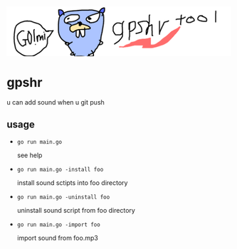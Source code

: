 ![README LOGO](_img/bak.png)

# gpshr
u can add sound when u git push

## usage

- ```go run main.go``` 

    see help

- ```go run main.go -install foo``` 

    install sound sctipts into foo directory

- ```go run main.go -uninstall foo``` 

    uninstall sound script from foo directory

- ```go run main.go -import foo``` 

    import sound from foo.mp3

<!-- ## installation

run this command below:

$ make | make install

make sure ``` gpshr ``` is installed locally -->

<!-- ## usage

- ```gpshr``` 

    see help

- ```gpshr -install foo``` 

    install sound sctipts into foo directory

- ```gpshr -uninstall foo``` 

    uninstall sound script from foo

- ```gpshr -import foo``` 

    import sound from foo -->